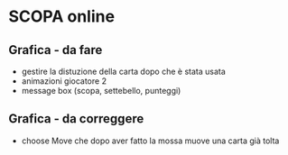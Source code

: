 # SCOPA online

## Grafica - da fare
- gestire la distuzione della carta dopo che è stata usata
- animazioni giocatore 2
- message box (scopa, settebello, punteggi)

## Grafica - da correggere
- choose Move che dopo aver fatto la mossa muove una carta già tolta